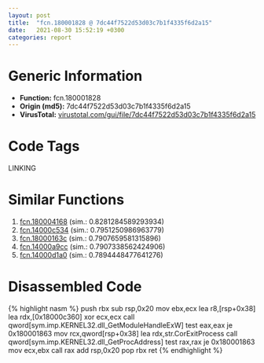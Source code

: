 ```yaml
---
layout: post
title:  "fcn.180001828 @ 7dc44f7522d53d03c7b1f4335f6d2a15"
date:   2021-08-30 15:52:19 +0300
categories: report
---
```


# Generic Information
- **Function:** fcn.180001828
- **Origin (md5):** 7dc44f7522d53d03c7b1f4335f6d2a15
- **VirusTotal:** [virustotal.com/gui/file/7dc44f7522d53d03c7b1f4335f6d2a15][virustotal_ref]

# Code Tags
<span class="tag" id="LINKING">LINKING</span>


# Similar Functions

1. [fcn.180004168][similar_1_ref] (sim.: 0.8281284589293934)
2. [fcn.14000c534][similar_2_ref] (sim.: 0.7951250986963779)
3. [fcn.18000163c][similar_3_ref] (sim.: 0.7907659581315896)
4. [fcn.14000a9cc][similar_4_ref] (sim.: 0.7907338562424906)
5. [fcn.14000d1a0][similar_5_ref] (sim.: 0.7894448477641276)


# Disassembled Code

{% highlight nasm %}
push rbx
sub rsp,0x20
mov ebx,ecx
lea r8,[rsp+0x38]
lea rdx,[0x18000c360]
xor ecx,ecx
call qword[sym.imp.KERNEL32.dll_GetModuleHandleExW]
test eax,eax
je 0x180001863
mov rcx,qword[rsp+0x38]
lea rdx,str.CorExitProcess
call qword[sym.imp.KERNEL32.dll_GetProcAddress]
test rax,rax
je 0x180001863
mov ecx,ebx
call rax
add rsp,0x20
pop rbx
ret 
{% endhighlight %}


[similar_1_ref]: /report/fcn.180004168@7dc44f7522d53d03c7b1f4335f6d2a15
[similar_2_ref]: /report/fcn.14000c534@c4af5ec7826361dc5a22db79be296638
[similar_3_ref]: /report/fcn.18000163c@7dc44f7522d53d03c7b1f4335f6d2a15
[similar_4_ref]: /report/fcn.14000a9cc@c4af5ec7826361dc5a22db79be296638
[similar_5_ref]: /report/fcn.14000d1a0@c4af5ec7826361dc5a22db79be296638
[virustotal_ref]: https://www.virustotal.com/gui/file/7dc44f7522d53d03c7b1f4335f6d2a15